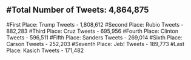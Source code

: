 #Total Number of Tweets: 4,864,875 
---
#First Place: Trump Tweets - 1,808,612
#Second Place: Rubio Tweets - 882,283
#Third Place: Cruz Tweets - 695,956
#Fourth Place: Clinton Tweets - 596,511
#Fifth Place: Sanders Tweets - 269,014
#Sixth Place: Carson Tweets - 252,203
#Seventh Place: Jeb! Tweets - 189,773
#Last Place: Kasich Tweets - 171,482
